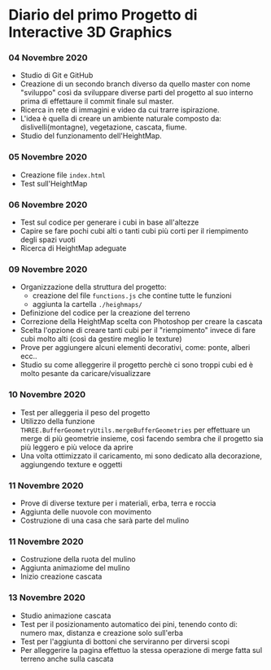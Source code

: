 # Diario del primo Progetto di Interactive 3D Graphics

### 04 Novembre 2020

- Studio di Git e GitHub
- Creazione di un secondo branch diverso da quello master con nome "sviluppo" così da sviluppare diverse parti del progetto al suo interno prima di effettaure il commit finale sul master.
- Ricerca in rete di immagini e video da cui trarre ispirazione. 
- L'idea è quella di creare un ambiente naturale composto da: dislivelli(montagne), vegetazione, cascata, fiume. 
- Studio del funzionamento dell'HeightMap.

### 05 Novembre 2020 

- Creazione file `index.html`
- Test sull'HeightMap

### 06 Novembre 2020 

- Test sul codice per generare i cubi in base all'altezze
- Capire se fare pochi cubi alti o tanti cubi più corti per il riempimento degli spazi vuoti
- Ricerca di HeightMap adeguate

### 09 Novembre 2020 

- Organizzazione della struttura del progetto: 
    - creazione del file `functions.js` che contine tutte le funzioni 
    - aggiunta la cartella `./heighmaps/`
- Definizione del codice per la creazione del terreno
- Correzione della HeightMap scelta con Photoshop per creare la cascata 
- Scelta l'opzione di creare tanti cubi per il "riempimento" invece di fare cubi molto alti (così da gestire meglio le texture)
- Prove per aggiungere alcuni elementi decorativi, come: ponte, alberi ecc..
- Studio su come alleggerire il progetto perchè ci sono troppi cubi ed è molto pesante da caricare/visualizzare

### 10 Novembre 2020 

- Test per alleggeria il peso del progetto
- Utilizzo della funzione `THREE.BufferGeometryUtils.mergeBufferGeometries` per effettuare un merge di più geometrie insieme, così facendo sembra che il progetto sia più leggero e più veloce da aprire
- Una volta ottimizzato il caricamento, mi sono dedicato alla decorazione, aggiungendo texture e oggetti

### 11 Novembre 2020 

- Prove di diverse texture per i materiali, erba, terra e roccia
- Aggiunta delle nuovole con movimento
- Costruzione di una casa che sarà parte del mulino

### 11 Novembre 2020 
- Costruzione della ruota del mulino
- Aggiunta animaziome del mulino
- Inizio creazione cascata

### 13 Novembre 2020 
- Studio animazione cascata
- Test per il posizionamento automatico dei pini, tenendo conto di: numero max, distanza e creazione solo sull'erba
- Test per l'aggiunta di bottoni che serviranno per dirversi scopi
- Per alleggerire la pagina effettuo la stessa operazione di merge fatta sul terreno anche sulla cascata